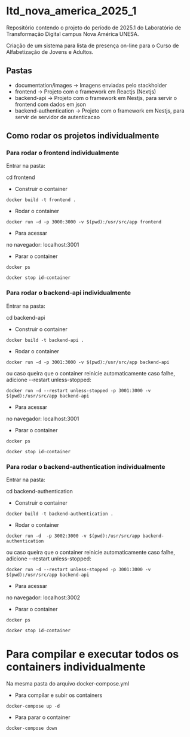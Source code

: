 # ltd_nova_america_2025_1
Repositório contendo o projeto do período de 2025.1 do Laboratório de Transformação Digital campus Nova América UNESA.

Criação de um sistema para lista de presença on-line para o Curso de Alfabetização de Jovens e Adultos.

## Pastas

- documentation/images -> Imagens enviadas pelo stackholder
- frontend -> Projeto com o framework em Reactjs (Nextjs) 
- backend-api -> Projeto com o framework em Nestjs, para servir o frontend com dados em json
- backend-authentication -> Projeto com o framework em Nestjs, para servir de servidor de autenticacao

## Como rodar os projetos individualmente

### Para rodar o frontend individualmente 

Entrar na pasta: 

cd frontend

- Construir o container 

``` docker build -t frontend . ```

- Rodar o container 

``` docker run -d -p 3000:3000 -v $(pwd):/usr/src/app frontend ```

- Para acessar

no navegador: localhost:3001

- Parar o container

``` docker ps ```

``` docker stop id-container ```

### Para rodar o backend-api individualmente 

Entrar na pasta: 

cd backend-api

- Construir o container 

``` docker build -t backend-api . ```

- Rodar o container 

``` docker run -d -p 3001:3000 -v $(pwd):/usr/src/app backend-api ```

ou caso queira que o container reinicie automaticamente caso falhe, adicione --restart unless-stopped:

```docker run -d --restart unless-stopped -p 3001:3000 -v $(pwd):/usr/src/app backend-api```

- Para acessar

no navegador: localhost:3001

- Parar o container

``` docker ps ```

``` docker stop id-container ```

### Para rodar o backend-authentication individualmente 

Entrar na pasta: 

cd backend-authentication

- Construir o container 

``` docker build -t backend-authentication . ```

- Rodar o container 

``` docker run -d  -p 3002:3000 -v $(pwd):/usr/src/app backend-authentication ```

ou caso queira que o container reinicie automaticamente caso falhe, adicione --restart unless-stopped:

```docker run -d --restart unless-stopped -p 3001:3000 -v $(pwd):/usr/src/app backend-api```

- Para acessar

no navegador: localhost:3002

- Parar o container

``` docker ps ```

``` docker stop id-container ```

# Para compilar e executar todos os containers individualmente

Na mesma pasta do arquivo docker-compose.yml

- Para compilar e subir os containers 

``` docker-compose up -d ```

- Para parar o container 

``` docker-compose down ```